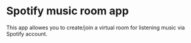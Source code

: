 
<h1>Spotify music room app</h1>
<p > This app allowes you to create/join a virtual room for listening music via Spotify account.</p>
